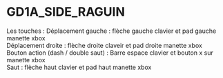 # GD1A_SIDE_RAGUIN

Les touches : 
Déplacement gauche : flèche gauche clavier et pad gauche manette xbox <br>
Déplacement droite : flèche droite claveir et pad droite manette xbox <br>
Bouton action (dash / double saut) : Barre espace clavier et bouton x sur manette xbox <br>
Saut : flèche haut clavier et pad haut manette xbox <br>
 
